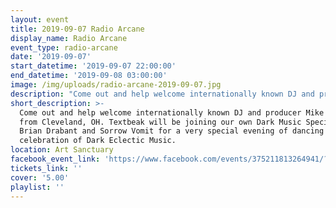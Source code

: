 ```yaml
---
layout: event
title: 2019-09-07 Radio Arcane
display_name: Radio Arcane
event_type: radio-arcane
date: '2019-09-07'
start_datetime: '2019-09-07 22:00:00'
end_datetime: '2019-09-08 03:00:00'
image: /img/uploads/radio-arcane-2019-09-07.jpg
description: "Come out and help welcome internationally known DJ and producer Mike Textbeak from Cleveland, OH. Textbeak will be joining our own Dark Music Specialists Brian Drabant and Sorrow Vomit for a very special evening of dancing and celebration of Dark Eclectic Music. \n\n1989 to present\n\n\"Mike Textbeak has a long history in electronic and industrial music with his releases on labels such as Cleopatra, Carlos Peron (ex-Yello)'s Dark Daze Label, Tundra (San Francisco), Lasergun (Berlin), Post_Religion, Bleak (Vienna), Pale Noir (Madison, WI), Vaatican Records (France), Xynthetic (Canada), 21/22 Corp, Swishcotheque (UK), Colin Johnco (France), and many more. He co-owns the Philtre Com imprint with co-conspirator Claus Muzak aka Lucas Kuzma of The Strange Agency (musical instrument iPhone iPad app company). He was commissioned for mixing the Precarious mix for Disaro Records, a mix for Ritual Chicago, Hip Hop Break It Radio out of Houston, the official Grim Harvest Halloween 2012 Mixtape for Мишка with actor Omar Doom (Inglorious Basterds), XLVR for the clothing company NVR MND, the massive 5 hour 3 part COVENFVCK mix, mixes for Pulse Radio (UK), PBS (Australia), Clan Destine Records (UK), and AMDISCS label in the Czech Republic among many others.\n\n\"Mike Textbeak has a long history in electronic and industrial music with his releases on labels such as Cleopatra, Carlos Peron (ex-Yello)'s Dark Daze Label, Tundra (San Francisco), Lasergun (Berlin), Post_Religion, Bleak (Vienna), Pale Noir (Madison, WI), Vaatican Records (France), Xynthetic (Canada), 21/22 Corp, Swishcotheque (UK), Colin Johnco (France), and many more. He co-owns the Philtre Com imprint with co-conspirator Claus Muzak aka Lucas Kuzma of The Strange Agency (musical instrument iPhone iPad app company). He was commissioned for mixing the Precarious mix for Disaro Records, a mix for Ritual Chicago, Hip Hop Break It Radio out of Houston, the official Grim Harvest Halloween 2012 Mixtape for Мишка with actor Omar Doom (Inglorious Basterds), XLVR for the clothing company NVR MND, the massive 5 hour 3 part COVENFVCK mix, mixes for Pulse Radio (UK), PBS (Australia), Clan Destine Records (UK), and AMDISCS label in the Czech Republic among many others.\r\n\n\r\n\nHis music has been featured on compilations with artists such as Coil, Attrition, Sleepchamber, Nocturnal Emissions, and Portion Control. He has opened for Sinden, Umberto, Tamara Sky, Bestial Mouths, Larry Tee, Nitzer Ebb, Light Asylum, Test Department, Skin Town (Nick Turko of Zola Jesus), Meat Beat Manifesto, and The Legendary Pink Dots to name a few. He has remixed many artists including Architect (Daniel Myer of Haujobb's solo work on the Hymen label), Tamara Sky (DJ/Model Lil Death LA), 3 Teeth (upcoming on Artoffact Records), Blush Response, Bestial Mouths (ClanDestine Records), and ∆AIMON (Tundra/Artoffact). From the early ‘90s Columbus, Ohio electronic music scene, when Mike was a member of Body Release with Titonton Duvante (Residual Records), Todd Sines (Frankie, Planet E, Peacefrog, YORE, Seventh City), and Charles Noel (aka ARCHETYPE, ARCH_TYP…21/22 Corp, Bag Pak), through the mid ’90s early 2000’s with his band Bath, to his current endeavors, he has always pushed the envelope with his compositions, visual artwork, text collages, and genre-blasting DJ sets.\n\nFor more information: https://www.facebook.com/TEXTBEAK\n\nA do not miss, possibly once in a lifetime night!  \r\n\nDoors open at 10pm  :  18+ \\[21+ bar]  :  $5 cover"
short_description: >-
  Come out and help welcome internationally known DJ and producer Mike Textbeak
  from Cleveland, OH. Textbeak will be joining our own Dark Music Specialists
  Brian Drabant and Sorrow Vomit for a very special evening of dancing and
  celebration of Dark Eclectic Music.
location: Art Sanctuary
facebook_event_link: 'https://www.facebook.com/events/375211813264941/?event_time_id=375211816598274'
tickets_link: ''
cover: '5.00'
playlist: ''
---
```


